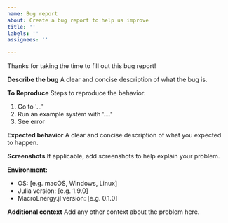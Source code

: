```yaml
---
name: Bug report
about: Create a bug report to help us improve
title: ''
labels: ''
assignees: ''

---
```


Thanks for taking the time to fill out this bug report!

**Describe the bug**
A clear and concise description of what the bug is.

**To Reproduce**
Steps to reproduce the behavior:
1. Go to '...'
2. Run an example system with '....'
3. See error

**Expected behavior**
A clear and concise description of what you expected to happen.

**Screenshots**
If applicable, add screenshots to help explain your problem.

**Environment:**
 - OS: [e.g. macOS, Windows, Linux]
 - Julia version: [e.g. 1.9.0]
 - MacroEnergy.jl version: [e.g. 0.1.0]

**Additional context**
Add any other context about the problem here.
